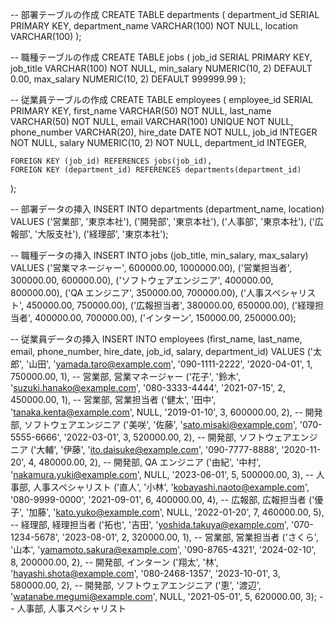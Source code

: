 -- 部署テーブルの作成
CREATE TABLE departments (
department_id SERIAL PRIMARY KEY,
department_name VARCHAR(100) NOT NULL,
location VARCHAR(100)
);

-- 職種テーブルの作成
CREATE TABLE jobs (
job_id SERIAL PRIMARY KEY,
job_title VARCHAR(100) NOT NULL,
min_salary NUMERIC(10, 2) DEFAULT 0.00,
max_salary NUMERIC(10, 2) DEFAULT 999999.99
);

-- 従業員テーブルの作成
CREATE TABLE employees (
employee_id SERIAL PRIMARY KEY,
first_name VARCHAR(50) NOT NULL,
last_name VARCHAR(50) NOT NULL,
email VARCHAR(100) UNIQUE NOT NULL,
phone_number VARCHAR(20),
hire_date DATE NOT NULL,
job_id INTEGER NOT NULL,
salary NUMERIC(10, 2) NOT NULL,
department_id INTEGER,

    FOREIGN KEY (job_id) REFERENCES jobs(job_id),
    FOREIGN KEY (department_id) REFERENCES departments(department_id)

);

-- 部署データの挿入
INSERT INTO departments (department_name, location) VALUES
('営業部', '東京本社'),
('開発部', '東京本社'),
('人事部', '東京本社'),
('広報部', '大阪支社'),
('経理部', '東京本社');

-- 職種データの挿入
INSERT INTO jobs (job_title, min_salary, max_salary) VALUES
('営業マネージャー', 600000.00, 1000000.00),
('営業担当者', 300000.00, 600000.00),
('ソフトウェアエンジニア', 400000.00, 800000.00),
('QA エンジニア', 350000.00, 700000.00),
('人事スペシャリスト', 450000.00, 750000.00),
('広報担当者', 380000.00, 650000.00),
('経理担当者', 400000.00, 700000.00),
('インターン', 150000.00, 250000.00);

-- 従業員データの挿入
INSERT INTO employees (first_name, last_name, email, phone_number, hire_date, job_id, salary, department_id) VALUES
('太郎', '山田', 'yamada.taro@example.com', '090-1111-2222', '2020-04-01', 1, 750000.00, 1), -- 営業部, 営業マネージャー
('花子', '鈴木', 'suzuki.hanako@example.com', '080-3333-4444', '2021-07-15', 2, 450000.00, 1), -- 営業部, 営業担当者
('健太', '田中', 'tanaka.kenta@example.com', NULL, '2019-01-10', 3, 600000.00, 2), -- 開発部, ソフトウェアエンジニア
('美咲', '佐藤', 'sato.misaki@example.com', '070-5555-6666', '2022-03-01', 3, 520000.00, 2), -- 開発部, ソフトウェアエンジニア
('大輔', '伊藤', 'ito.daisuke@example.com', '090-7777-8888', '2020-11-20', 4, 480000.00, 2), -- 開発部, QA エンジニア
('由紀', '中村', 'nakamura.yuki@example.com', NULL, '2023-06-01', 5, 500000.00, 3), -- 人事部, 人事スペシャリスト
('直人', '小林', 'kobayashi.naoto@example.com', '080-9999-0000', '2021-09-01', 6, 400000.00, 4), -- 広報部, 広報担当者
('優子', '加藤', 'kato.yuko@example.com', NULL, '2022-01-20', 7, 460000.00, 5), -- 経理部, 経理担当者
('拓也', '吉田', 'yoshida.takuya@example.com', '070-1234-5678', '2023-08-01', 2, 320000.00, 1), -- 営業部, 営業担当者
('さくら', '山本', 'yamamoto.sakura@example.com', '090-8765-4321', '2024-02-10', 8, 200000.00, 2), -- 開発部, インターン
('翔太', '林', 'hayashi.shota@example.com', '080-2468-1357', '2023-10-01', 3, 580000.00, 2), -- 開発部, ソフトウェアエンジニア
('恵', '渡辺', 'watanabe.megumi@example.com', NULL, '2021-05-01', 5, 620000.00, 3); -- 人事部, 人事スペシャリスト
